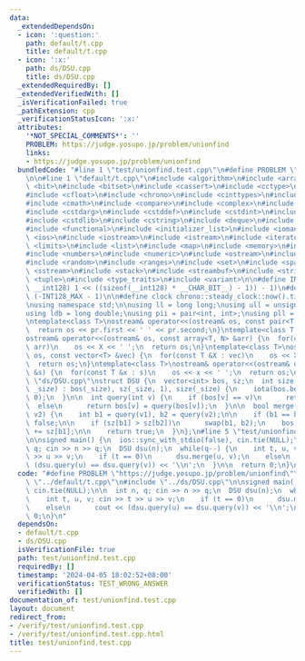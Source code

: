 ```yaml
---
data:
  _extendedDependsOn:
  - icon: ':question:'
    path: default/t.cpp
    title: default/t.cpp
  - icon: ':x:'
    path: ds/DSU.cpp
    title: ds/DSU.cpp
  _extendedRequiredBy: []
  _extendedVerifiedWith: []
  _isVerificationFailed: true
  _pathExtension: cpp
  _verificationStatusIcon: ':x:'
  attributes:
    '*NOT_SPECIAL_COMMENTS*': ''
    PROBLEM: https://judge.yosupo.jp/problem/unionfind
    links:
    - https://judge.yosupo.jp/problem/unionfind
  bundledCode: "#line 1 \"test/unionfind.test.cpp\"\n#define PROBLEM \"https://judge.yosupo.jp/problem/unionfind\"\
    \n\n#line 1 \"default/t.cpp\"\n#include <algorithm>\n#include <array>\n#include\
    \ <bit>\n#include <bitset>\n#include <cassert>\n#include <cctype>\n#include <cfenv>\n\
    #include <cfloat>\n#include <chrono>\n#include <cinttypes>\n#include <climits>\n\
    #include <cmath>\n#include <compare>\n#include <complex>\n#include <concepts>\n\
    #include <cstdarg>\n#include <cstddef>\n#include <cstdint>\n#include <cstdio>\n\
    #include <cstdlib>\n#include <cstring>\n#include <deque>\n#include <fstream>\n\
    #include <functional>\n#include <initializer_list>\n#include <iomanip>\n#include\
    \ <ios>\n#include <iostream>\n#include <istream>\n#include <iterator>\n#include\
    \ <limits>\n#include <list>\n#include <map>\n#include <memory>\n#include <new>\n\
    #include <numbers>\n#include <numeric>\n#include <ostream>\n#include <queue>\n\
    #include <random>\n#include <ranges>\n#include <set>\n#include <span>\n#include\
    \ <sstream>\n#include <stack>\n#include <streambuf>\n#include <string>\n#include\
    \ <tuple>\n#include <type_traits>\n#include <variant>\n\n#define INT128_MAX (__int128)(((unsigned\
    \ __int128) 1 << ((sizeof(__int128) * __CHAR_BIT__) - 1)) - 1)\n#define INT128_MIN\
    \ (-INT128_MAX - 1)\n\n#define clock chrono::steady_clock::now().time_since_epoch().count()\n\
    \nusing namespace std;\n\nusing ll = long long;\nusing ull = unsigned long long;\n\
    using ldb = long double;\nusing pii = pair<int, int>;\nusing pll = pair<ll, ll>;\n\
    \ntemplate<class T>\nostream& operator<<(ostream& os, const pair<T, T> pr) {\n\
    \  return os << pr.first << ' ' << pr.second;\n}\ntemplate<class T, size_t N>\n\
    ostream& operator<<(ostream& os, const array<T, N> &arr) {\n  for(const T &X :\
    \ arr)\n    os << X << ' ';\n  return os;\n}\ntemplate<class T>\nostream& operator<<(ostream&\
    \ os, const vector<T> &vec) {\n  for(const T &X : vec)\n    os << X << ' ';\n\
    \  return os;\n}\ntemplate<class T>\nostream& operator<<(ostream& os, const set<T>\
    \ &s) {\n  for(const T &x : s)\n    os << x << ' ';\n  return os;\n}\n#line 1\
    \ \"ds/DSU.cpp\"\nstruct DSU {\n  vector<int> bos, sz;\n  int size;\n\n  DSU(int\
    \ _size) : bos(_size), sz(_size, 1), size(_size) {\n    iota(bos.begin(), bos.end(),\
    \ 0);\n  }\n\n  int query(int v) {\n    if (bos[v] == v)\n      return v;\n  \
    \  else\n      return bos[v] = query(bos[v]);\n  }\n\n  bool merge(int v1, int\
    \ v2) {\n    int b1 = query(v1), b2 = query(v2);\n\n    if (b1 == b2)\n      return\
    \ false;\n\n    if (sz[b1] > sz[b2])\n      swap(b1, b2);\n    bos[b1] = b2, sz[b2]\
    \ += sz[b1];\n\n    return true;\n  }\n};\n#line 5 \"test/unionfind.test.cpp\"\
    \n\nsigned main() {\n  ios::sync_with_stdio(false), cin.tie(NULL);\n\n  int n,\
    \ q; cin >> n >> q;\n  DSU dsu(n);\n  while(q--) {\n    int t, u, v; cin >> t\
    \ >> u >> v;\n    if (t == 0)\n      dsu.merge(u, v);\n    else\n      cout <<\
    \ (dsu.query(u) == dsu.query(v)) << '\\n';\n  }\n\n  return 0;\n}\n"
  code: "#define PROBLEM \"https://judge.yosupo.jp/problem/unionfind\"\n\n#include\
    \ \"../default/t.cpp\"\n#include \"../ds/DSU.cpp\"\n\nsigned main() {\n  ios::sync_with_stdio(false),\
    \ cin.tie(NULL);\n\n  int n, q; cin >> n >> q;\n  DSU dsu(n);\n  while(q--) {\n\
    \    int t, u, v; cin >> t >> u >> v;\n    if (t == 0)\n      dsu.merge(u, v);\n\
    \    else\n      cout << (dsu.query(u) == dsu.query(v)) << '\\n';\n  }\n\n  return\
    \ 0;\n}\n"
  dependsOn:
  - default/t.cpp
  - ds/DSU.cpp
  isVerificationFile: true
  path: test/unionfind.test.cpp
  requiredBy: []
  timestamp: '2024-04-05 18:02:52+08:00'
  verificationStatus: TEST_WRONG_ANSWER
  verifiedWith: []
documentation_of: test/unionfind.test.cpp
layout: document
redirect_from:
- /verify/test/unionfind.test.cpp
- /verify/test/unionfind.test.cpp.html
title: test/unionfind.test.cpp
---
```

